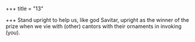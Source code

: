 +++
title = "13"

+++
Stand upright to help us, like god Savitar,
upright as the winner of the prize when we vie with (other) cantors with  their ornaments in invoking (you).